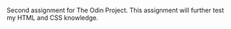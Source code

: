 Second assignment for The Odin Project.
This assignment will further test my HTML and CSS knowledge.